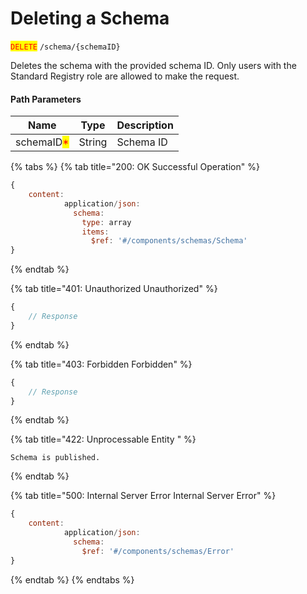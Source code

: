 # Deleting a Schema

<mark style="color:red;">`DELETE`</mark> `/schema/{schemaID}`

Deletes the schema with the provided schema ID. Only users with the Standard Registry role are allowed to make the request.

#### Path Parameters

| Name                                       | Type   | Description |
| ------------------------------------------ | ------ | ----------- |
| schemaID<mark style="color:red;">\*</mark> | String | Schema ID   |

{% tabs %}
{% tab title="200: OK Successful Operation" %}
```javascript
{
    content:
            application/json:
              schema:
                type: array
                items:
                  $ref: '#/components/schemas/Schema'
}
```
{% endtab %}

{% tab title="401: Unauthorized Unauthorized" %}
```javascript
{
    // Response
}
```
{% endtab %}

{% tab title="403: Forbidden Forbidden" %}
```javascript
{
    // Response
}
```
{% endtab %}

{% tab title="422: Unprocessable Entity " %}
```
Schema is published.
```
{% endtab %}

{% tab title="500: Internal Server Error Internal Server Error" %}
```javascript
{
    content:
            application/json:
              schema:
                $ref: '#/components/schemas/Error'
}
```
{% endtab %}
{% endtabs %}
